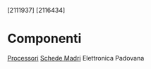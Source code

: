 [2111937]
[2116434]
# Componenti
[Processori](componenti/processori.md)
[Schede Madri](componenti/schede_madri.md)
Elettronica Padovana
